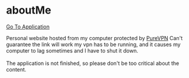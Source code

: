 # aboutMe
<a href='http://172.111.136.152:8080' target='_blank'>Go To Application</a>
<br>

Personal website hosted from my computer protected by [PureVPN](https://www.purevpn.com/pages/home.php)
Can't guarantee the link will work my vpn has to be running, and it causes my
computer to lag sometimes and I have to shut it down.
<br>
<br>
The application is not finished, so please don't be too critical about the
content.
